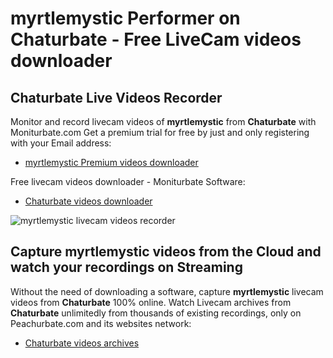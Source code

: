 # myrtlemystic Performer on Chaturbate - Free LiveCam videos downloader

## Chaturbate Live Videos Recorder

Monitor and record livecam videos of **myrtlemystic** from **Chaturbate** with Moniturbate.com
Get a premium trial for free by just and only registering with your Email address:
* [myrtlemystic Premium videos downloader](https://moniturbate.com/request-demo-licence-key.html)

Free livecam videos downloader - Moniturbate Software:
* [Chaturbate videos downloader](https://moniturbate.com/moniturbate-download-software.html)

![myrtlemystic livecam videos recorder](https://peachurnet.com/templates/moniturbate-software.png)


## Capture myrtlemystic videos from the Cloud and watch your recordings on Streaming

Without the need of downloading a software, capture **myrtlemystic** livecam videos from **Chaturbate** 100% online.
Watch Livecam archives from **Chaturbate** unlimitedly from thousands of existing recordings, only on Peachurbate.com and its websites network:
* [Chaturbate videos archives](https://peachurnet.com/)